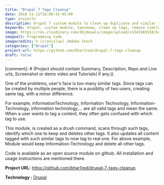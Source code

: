 ```yaml
---
title: "Drupal 7 Tags Cleanup"
date: 2018-11-11T16:00:42-05:00
type: projects
description: Drupal 7 custom module to clean up duplicate and similar tags.  
keywords: drupal, custom module, taxonomy, clean up tags, remove similar taxonomy, website, web development
image: https://res.cloudinary.com/dkjdeuwlv/image/upload/v1541969158/bargavkondapu.com/projects/code-preview.jpg
imagealt: Programming Code
imagecredits: © [cronislaw] /Adobe Stock
categories: ["Drupal"]
project-url: https://github.com/bhar1red/drupal-7-tags-cleanup
draft: false
---
```


[comment]: # (Project should contain Summary, Description, Repo and Live urls, Screenshot or demo video and Tutorials( if any.))

One of the problems, user's face is too-many similar tags. Since tags can be created by multiple people, there is a posiblity of two users, creating same tag, with a minor difference.

For example, informationTechnology, Information Technology, Information-Technology, information technology,... are all valid tags and mean the same. When a user wants to tag a content, they often gets confused with which tag to use.

This module, is created as a drush command, scans through such tags, identify which one to keep and deletes other tags. It also updates all content tagged with such similar tags to now tag to real one. For above example, Module would keep Information-Technology and delete all other tags.

Code is available as an open source module on github. All installation and usage instructions are mentioned there.


**Project URL:** https://github.com/bhar1red/drupal-7-tags-cleanup

**Technology :**  [Drupal](https://www.drupal.org/)
